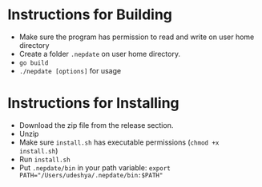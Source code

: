 # Instructions for Building

- Make sure the program has permission to read and write on user home directory
- Create a folder `.nepdate` on user home directory.
- `go build`
- `./nepdate [options]` for usage 


# Instructions for Installing

- Download the zip file from the release section.
- Unzip
- Make sure `install.sh` has executable permissions (`chmod +x install.sh`)
- Run `install.sh`
- Put `.nepdate/bin` in your path variable: `export PATH="/Users/udeshya/.nepdate/bin:$PATH"`